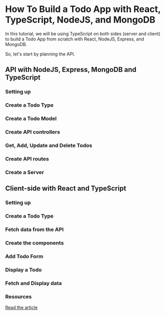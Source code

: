 # How To Build a Todo App with React, TypeScript, NodeJS, and MongoDB

In this tutorial, we will be using TypeScript on both sides (server and client) to build a Todo App from scratch with React, NodeJS, Express, and MongoDB.

So, let's start by planning the API.

## API with NodeJS, Express, MongoDB and TypeScript

### Setting up

### Create a Todo Type

### Create a Todo Model

### Create API controllers

### Get, Add, Update and Delete Todos

### Create API routes

### Create a Server

## Client-side with React and TypeScript

### Setting up

### Create a Todo Type

### Fetch data from the API

### Create the components

### Add Todo Form

### Display a Todo

### Fetch and Display data

### Resources

[Read the article](https://www.ibrahima-ndaw.com/blog/how-to-buil-a-todo-app-with-react-and-node-js/)
